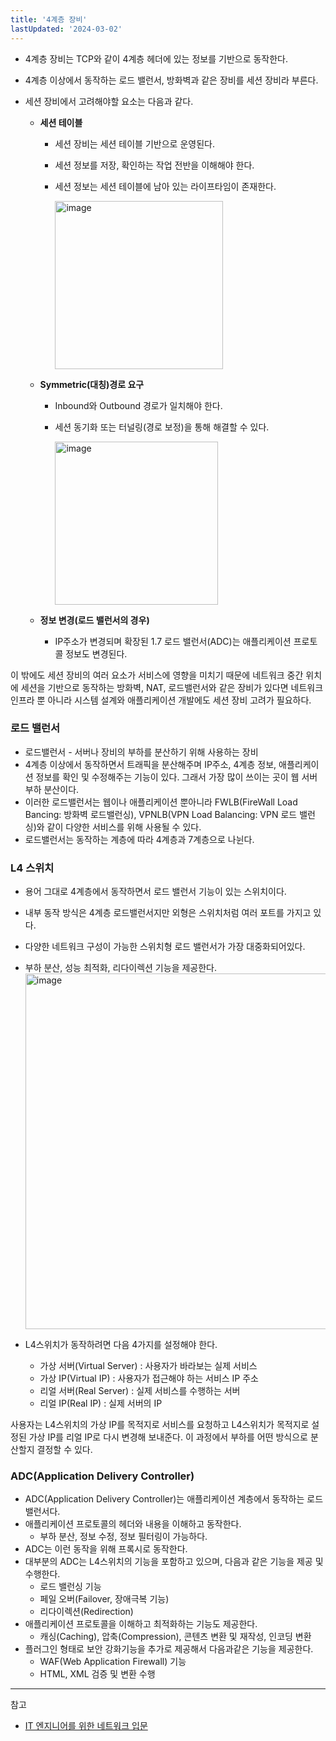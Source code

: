 ```yaml
---
title: '4계층 장비'
lastUpdated: '2024-03-02'
---
```


- 4계층 장비는 TCP와 같이 4계층 헤더에 있는 정보를 기반으로 동작한다. 
- 4계층 이상에서 동작하는 로드 밸런서, 방화벽과 같은 장비를 세션 장비라 부른다.

- 세션 장비에서 고려해야할 요소는 다음과 같다. 
  - **세션 테이블**
    - 세션 장비는 세션 테이블 기반으로 운영된다.
    - 세션 정보를 저장, 확인하는 작업 전반을 이해해야 한다.
    - 세션 정보는 세션 테이블에 남아 있는 라이프타임이 존재한다. 
  
      <img width="269" alt="image" src="https://github.com/rlaisqls/TIL/assets/81006587/b0b6330f-d87d-4fc7-a8d0-9778715f0d9b">
    
  - **Symmetric(대칭)경로 요구**
    - Inbound와 Outbound 경로가 일치해야 한다.
    - 세션 동기화 또는 터널링(경로 보정)을 통해 해결할 수 있다.
  
      <img width="261" alt="image" src="https://github.com/rlaisqls/TIL/assets/81006587/e0e40add-2e9f-4623-8518-cdff0dc8b963">
    
  - **정보 변경(로드 밸런서의 경우)**
    - IP주소가 변경되며 확장된 1.7 로드 밸런서(ADC)는 애플리케이션 프로토콜 정보도 변경된다. 
  
이 밖에도 세션 장비의 여러 요소가 서비스에 영향을 미치기 때문에 네트워크 중간 위치에 세션을 기반으로 동작하는 방화벽, NAT, 로드밸런서와 같은 장비가 있다면 네트워크 인프라 뿐 아니라 시스템 설계와 애플리케이션 개발에도 세션 장비 고려가 필요하다. 

### 로드 밸런서

- 로드밸런서 - 서버나 장비의 부하를 분산하기 위해 사용하는 장비
- 4계층 이상에서 동작하면서 트래픽을 분산해주며 IP주소, 4계층 정보, 애플리케이션 정보를 확인 및 수정해주는 기능이 있다. 그래서 가장 많이 쓰이는 곳이 웹 서버 부하 분산이다. 
- 이러한 로드밸런서는 웹이나 애플리케이션 뿐아니라 FWLB(FireWall Load Bancing: 방화벽 로드밸런싱), VPNLB(VPN Load Balancing: VPN 로드 밸런싱)와 같이 다양한 서비스를 위해 사용될 수 있다.
- 로드밸런서는 동작하는 계층에 따라 4계층과 7계층으로 나뉜다.

### L4 스위치 

- 용어 그대로 4계층에서 동작하면서 로드 밸런서 기능이 있는 스위치이다.
- 내부 동작 방식은 4계층 로드밸런서지만 외형은 스위치처럼 여러 포트를 가지고 있다. 
- 다양한 네트워크 구성이 가능한 스위치형 로드 밸런서가 가장 대중화되어있다. 
- 부하 분산, 성능 최적화, 리다이렉션 기능을 제공한다.
    <img width="569" alt="image" src="https://github.com/rlaisqls/TIL/assets/81006587/5f03e7a6-4f5b-41eb-959a-8583b8e21808">

- L4스위치가 동작하려면 다음 4가지를 설정해야 한다. 
  - 가상 서버(Virtual Server) : 사용자가 바라보는 실제 서비스
  - 가상 IP(Virtual IP) : 사용자가 접근해야 하는 서비스 IP 주소
  - 리얼 서버(Real Server) : 실제 서비스를 수행하는 서버
  - 리얼 IP(Real IP) : 실제 서버의 IP
  
사용자는 L4스위치의 가상 IP를 목적지로 서비스를 요청하고 L4스위치가 목적지로 설정된 가상 IP를 리얼 IP로 다시 변경해 보내준다. 이 과정에서 부하를 어떤 방식으로 분산할지 결정할 수 있다. 

### ADC(Application Delivery Controller)

- ADC(Application Delivery Controller)는 애플리케이션 계층에서 동작하는 로드 밸런서다. 
- 애플리케이션 프로토콜의 헤더와 내용을 이해하고 동작한다. 
  - 부하 분산, 정보 수정, 정보 필터링이 가능하다.
- ADC는 이런 동작을 위해 프록시로 동작한다. 
- 대부분의 ADC는 L4스위치의 기능을 포함하고 있으며, 다음과 같은 기능을 제공 및 수행한다.
  - 로드 밸런싱 기능
  - 페일 오버(Failover, 장애극복 기능)
  - 리다이렉션(Redirection)
- 애플리케이션 프로토콜을 이해하고 최적화하는 기능도 제공한다. 
  - 캐싱(Caching), 압축(Compression), 콘텐츠 변환 및 재작성, 인코딩 변환
- 플러그인 형태로 보안 강화기능을 추가로 제공해서 다음과같은 기능을 제공한다. 
  - WAF(Web Application Firewall) 기능
  - HTML, XML 검증 및 변환 수행

---
참고
- [IT 엔지니어를 위한 네트워크 입문](https://m.yes24.com/Goods/Detail/93997435)